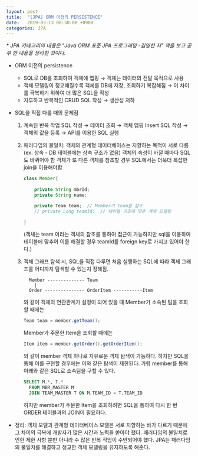 ```yaml
---
layout: post
title:  "[JPA] ORM 이전의 PERSISTENCE"
date:   2019-03-13 00:30:00 +0900
categories: JPA
---
```

_* JPA 카테고리의 내용은 "Java ORM 표준 JPA 프로그래밍 -김영한 저" 책을 보고 공부 한 내용을 정리한 것이다._

- ORM 이전의 persistence
    - SQL로 DB를 조회하여 객체에 맵핑 → 객체는 데이터의 전달 목적으로 사용
    - 객체 모델링이 정교해질수록 객체를 DB에 저장, 조회하기 복잡해짐 → 이 차이를 극복하기 위하여 더 많은 SQL을 작성
    - 지루하고 반복적인 CRUD SQL 작성 → 생산성 저하
- SQL을 직접 다룰 때의 문제점
    1. 계속된 반복 작업
    SQL 작성 → 데이터 조회 → 객체 맵핑
    Insert SQL 작성 → 객체의 값을 등록 → API를 이용한 SQL 실행
    2. 패러다임의 불일치: 객체와 관계형 데이터베이스는 지향하는 목적이 서로 다름(ex. 상속 - DB 테이블에는 상속 구조가 없음)
    객체의 속성이 바뀔 때마다 SQL도 바뀌어야 함
    객체가 또 다른 객체를 참조할 경우 SQL에서는 더욱더 복잡한 join을 이용해야함
        ```java
        class Member{
        	
        	private String mbrId;
        	private String name;
        
        	private Team team;  // Member가 team을 참조
        	// private Long teamId;  // 테이블 구조에 맞춘 객체 모델링
        	
        }
        ```
        (객체는 team 이라는 객체의 참조를 통하여 접근이 가능하지만 sql을 이용하여 테이블에 맞추어 이를 해결할 경우 teamId를 foreign key로 가지고 있어야 한다.)

    3. 객체 그래프 탐색 시, SQL을 직접 다루면 처음 실행하는 SQL에 따라 객체 그래프를 어디까지 탐색할 수 있는지 정해짐. 

        ```
          Member -------------- Team 
            |
          Order --------------- OrderItem -----------Item
        ```

        와 같이 객체의 연관관계가 설정이 되어 있을 때 Member가 소속된 팀을 조회할 때에는 
        ```java
        Team team = member.getTeam();
        ```
        Member가 주문한 Item을 조회할 때에는
        ```java
        Item item = member.getOrder().getOrderItem();
        ```
        와 같이 member 객체 하나로 자유로운 객체 탐색이 가능하다. 하지만 SQL을 통해 이를 구현할 경우에는 이와 같은 탐색이 제한된다. 가령 member를 통해 아래와 같은 SQL로 소속팀을 구할 수 있다.  
        ```sql
        SELECT M.*, T.*
          FROM MBR_MASTER M
          JOIN TEAM_MASTER T ON M.TEAM_ID = T.TEAM_ID
        ```
        하지만 member가 주문한 Item을 조회하려면 SQL을 통하여 다시 한 번 ORDER 테이블과의 JOIN이 필요하다.

- 정리: 객체 모델과 관계형 데이터베이스 모델은 서로 지향하는 바가 다르기 때문에 그 차이의 극복에 개발자가 많은 시간과 노력을 쏟아야 했다. 패러다임의 불일치로 인한 제한 사항 뿐만 아니라 수 많은 반복 작업이 수반되어야 했다. JPA는 패러다임의 불일치를 해결하고 정교한 객체 모델링을 유지하도록 해준다.